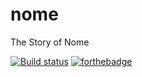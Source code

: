 # nome
The Story of Nome

[![Build status](https://ci.appveyor.com/api/projects/status/pf80ga951mt102yy?svg=true)](https://ci.appveyor.com/project/EarlMurray/nome)
[![forthebadge](https://forthebadge.com/images/badges/made-with-c-plus-plus.svg)](https://forthebadge.com)
